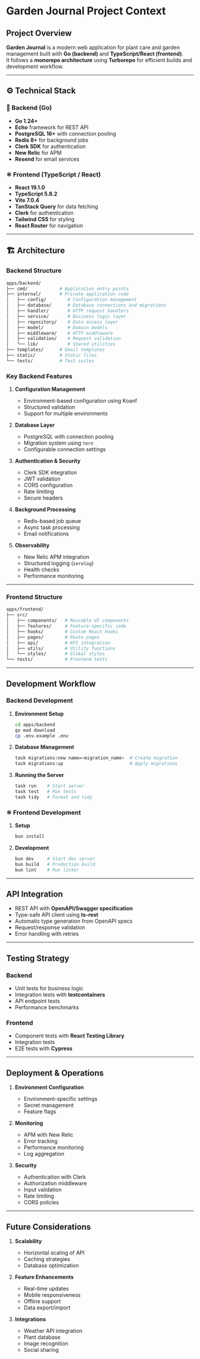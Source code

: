 #  Garden Journal Project Context

##  Project Overview
**Garden Journal** is a modern web application for plant care and garden management built with **Go (backend)** and **TypeScript/React (frontend)**.  
It follows a **monorepo architecture** using **Turborepo** for efficient builds and development workflow.

---

## ⚙ Technical Stack

### 🐹 Backend (Go)
- **Go 1.24+**
- **Echo** framework for REST API
- **PostgreSQL 16+** with connection pooling
- **Redis 8+** for background jobs
- **Clerk SDK** for authentication
- **New Relic** for APM
- **Resend** for email services

### ⚛ Frontend (TypeScript / React)
- **React 19.1.0**
- **TypeScript 5.8.2**
- **Vite 7.0.4**
- **TanStack Query** for data fetching
- **Clerk** for authentication
- **Tailwind CSS** for styling
- **React Router** for navigation

---

## 🏗 Architecture

###  Backend Structure
```bash
apps/backend/
├── cmd/            # Application entry points
├── internal/       # Private application code
│   ├── config/        # Configuration management
│   ├── database/      # Database connections and migrations
│   ├── handler/       # HTTP request handlers
│   ├── service/       # Business logic layer
│   ├── repository/    # Data access layer
│   ├── model/         # Domain models
│   ├── middleware/    # HTTP middleware
│   ├── validation/    # Request validation
│   └── lib/           # Shared utilities
├── templates/      # Email templates
├── static/         # Static files
└── tests/          # Test suites
````

###  Key Backend Features

1. **Configuration Management**

   * Environment-based configuration using Koanf
   * Structured validation
   * Support for multiple environments

2. **Database Layer**

   * PostgreSQL with connection pooling
   * Migration system using `tern`
   * Configurable connection settings

3. **Authentication & Security**

   * Clerk SDK integration
   * JWT validation
   * CORS configuration
   * Rate limiting
   * Secure headers

4. **Background Processing**

   * Redis-based job queue
   * Async task processing
   * Email notifications

5. **Observability**

   * New Relic APM integration
   * Structured logging (`zerolog`)
   * Health checks
   * Performance monitoring

---

###  Frontend Structure

```bash
apps/frontend/
├── src/
│   ├── components/   # Reusable UI components
│   ├── features/     # Feature-specific code
│   ├── hooks/        # Custom React hooks
│   ├── pages/        # Route pages
│   ├── api/          # API integration
│   ├── utils/        # Utility functions
│   └── styles/       # Global styles
└── tests/            # Frontend tests
```

---

##  Development Workflow

###  Backend Development

1. **Environment Setup**

   ```bash
   cd apps/backend
   go mod download
   cp .env.example .env
   ```

2. **Database Management**

   ```bash
   task migrations:new name=<migration_name>  # Create migration
   task migrations:up                         # Apply migrations
   ```

3. **Running the Server**

   ```bash
   task run    # Start server
   task test   # Run tests
   task tidy   # Format and tidy
   ```

### ⚛ Frontend Development

1. **Setup**

   ```bash
   bun install
   ```

2. **Development**

   ```bash
   bun dev     # Start dev server
   bun build   # Production build
   bun lint    # Run linter
   ```

---

##  API Integration

* REST API with **OpenAPI/Swagger specification**
* Type-safe API client using **ts-rest**
* Automatic type generation from OpenAPI specs
* Request/response validation
* Error handling with retries

---

##  Testing Strategy

### Backend

* Unit tests for business logic
* Integration tests with **testcontainers**
* API endpoint tests
* Performance benchmarks

### Frontend

* Component tests with **React Testing Library**
* Integration tests
* E2E tests with **Cypress**

---

##  Deployment & Operations

1. **Environment Configuration**

   * Environment-specific settings
   * Secret management
   * Feature flags

2. **Monitoring**

   * APM with New Relic
   * Error tracking
   * Performance monitoring
   * Log aggregation

3. **Security**

   * Authentication with Clerk
   * Authorization middleware
   * Input validation
   * Rate limiting
   * CORS policies

---

##  Future Considerations

1. **Scalability**

   * Horizontal scaling of API
   * Caching strategies
   * Database optimization

2. **Feature Enhancements**

   * Real-time updates
   * Mobile responsiveness
   * Offline support
   * Data export/import

3. **Integrations**

   * Weather API integration
   * Plant database
   * Image recognition
   * Social sharing

